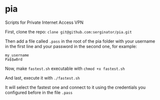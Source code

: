 pia
===

Scripts for Private Internet Access VPN

First, clone the repo: `clone git@github.com:serginator/pia.git`

Then add a file called `.pass` in the root of the pia folder with your username in the first line and your password in the second one, for example:

```
my_username
Pa$$w0rd
```

Now, make `fastest.sh` executable with `chmod +x fastest.sh`

And last, execute it with `./fastest.sh`

It will select the fastest one and connect to it using the credentials you configured before in the file `.pass`
